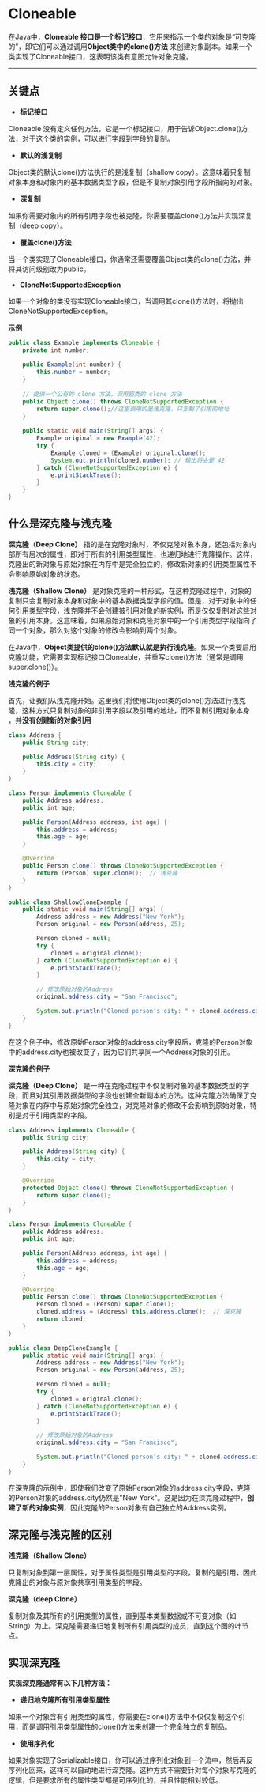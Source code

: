 # Cloneable

在Java中，**Cloneable 接口是一个标记接口**，它用来指示一个类的对象是“可克隆的”，即它们可以通过调用**Object类中的clone()方法** 来创建对象副本。如果一个类实现了Cloneable接口，这表明该类有意图允许对象克隆。

---

## **关键点**

- **标记接口**

Cloneable 没有定义任何方法，它是一个标记接口，用于告诉Object.clone()方法，对于这个类的实例，可以进行字段到字段的复制。

- **默认的浅复制**

Object类的默认clone()方法执行的是浅复制（shallow copy）。这意味着只复制对象本身和对象内的基本数据类型字段，但是不复制对象引用字段所指向的对象。

- **深复制**

如果你需要对象内的所有引用字段也被克隆，你需要覆盖clone()方法并实现深复制（deep copy）。

- **覆盖clone()方法** 

当一个类实现了Cloneable接口，你通常还需要覆盖Object类的clone()方法，并将其访问级别改为public。

- **CloneNotSupportedException**

如果一个对象的类没有实现Cloneable接口，当调用其clone()方法时，将抛出CloneNotSupportedException。

**示例**

```java
public class Example implements Cloneable {
    private int number;
    
    public Example(int number) {
        this.number = number;
    }
    
    // 提供一个公有的 clone 方法，调用超类的 clone 方法
    public Object clone() throws CloneNotSupportedException {
        return super.clone();//这里调用的是浅克隆，只复制了引用的地址
    }
    
    public static void main(String[] args) {
        Example original = new Example(42);
        try {
            Example cloned = (Example) original.clone();
            System.out.println(cloned.number); // 输出将会是 42
        } catch (CloneNotSupportedException e) {
            e.printStackTrace();
        }
    }
}
```

## 什么是深克隆与浅克隆

**深克隆（Deep Clone）** 指的是在克隆对象时，不仅克隆对象本身，还包括对象内部所有层次的属性，即对于所有的引用类型属性，也递归地进行克隆操作。这样，克隆出的新对象与原始对象在内存中是完全独立的，修改新对象的引用类型属性不会影响原始对象的状态。

**浅克隆（Shallow Clone）** 是对象克隆的一种形式，在这种克隆过程中，对象的复制只会复制对象本身和对象中的基本数据类型字段的值。但是，对于对象中的任何引用类型字段，浅克隆并不会创建被引用对象的新实例，而是仅仅复制对这些对象的引用本身。这意味着，如果原始对象和克隆对象中的一个引用类型字段指向了同一个对象，那么对这个对象的修改会影响到两个对象。

在Java中，**Object类提供的clone()方法默认就是执行浅克隆**。如果一个类要启用克隆功能，它需要实现标记接口Cloneable，并重写clone()方法（通常是调用super.clone()）。

**浅克隆的例子**

首先，让我们从浅克隆开始。这里我们将使用Object类的clone()方法进行浅克隆，这种方式只复制对象的非引用字段以及引用的地址，而不复制引用对象本身
，并**没有创建新的对象引用**
```java
class Address {
    public String city;

    public Address(String city) {
        this.city = city;
    }
}

class Person implements Cloneable {
    public Address address;
    public int age;

    public Person(Address address, int age) {
        this.address = address;
        this.age = age;
    }

    @Override
    public Person clone() throws CloneNotSupportedException {
        return (Person) super.clone();  // 浅克隆
    }
}

public class ShallowCloneExample {
    public static void main(String[] args) {
        Address address = new Address("New York");
        Person original = new Person(address, 25);

        Person cloned = null;
        try {
            cloned = original.clone();
        } catch (CloneNotSupportedException e) {
            e.printStackTrace();
        }

        // 修改原始对象的Address
        original.address.city = "San Francisco";

        System.out.println("Cloned person's city: " + cloned.address.city); // 将输出"San Francisco"
    }
}
```
在这个例子中，修改原始Person对象的address.city字段后，克隆的Person对象中的address.city也被改变了，因为它们共享同一个Address对象的引用。


**深克隆的例子**

**深克隆（Deep Clone）** 是一种在克隆过程中不仅复制对象的基本数据类型的字段，而且对其引用数据类型的字段也创建全新副本的方法。这种克隆方法确保了克隆对象在内存中与原始对象完全独立，对克隆对象的修改不会影响到原始对象，特别是对于引用类型的字段。

```java
class Address implements Cloneable {
    public String city;

    public Address(String city) {
        this.city = city;
    }

    @Override
    protected Object clone() throws CloneNotSupportedException {
        return super.clone();
    }
}

class Person implements Cloneable {
    public Address address;
    public int age;

    public Person(Address address, int age) {
        this.address = address;
        this.age = age;
    }

    @Override
    public Person clone() throws CloneNotSupportedException {
        Person cloned = (Person) super.clone();
        cloned.address = (Address) this.address.clone();  // 深克隆
        return cloned;
    }
}

public class DeepCloneExample {
    public static void main(String[] args) {
        Address address = new Address("New York");
        Person original = new Person(address, 25);

        Person cloned = null;
        try {
            cloned = original.clone();
        } catch (CloneNotSupportedException e) {
            e.printStackTrace();
        }

        // 修改原始对象的Address
        original.address.city = "San Francisco";

        System.out.println("Cloned person's city: " + cloned.address.city); // 将输出"New York"
    }
}
```

在深克隆的示例中，即使我们改变了原始Person对象的address.city字段，克隆的Person对象的address.city仍然是"New York"。这是因为在深克隆过程中，**创建了新的对象实例**，因此克隆的Person对象有自己独立的Address实例。

## 深克隆与浅克隆的区别

**浅克隆（Shallow Clone）**

只复制对象到第一层属性，对于属性类型是引用类型的字段，复制的是引用，因此克隆出的对象与原对象共享引用类型的字段。

**深克隆（deep Clone）**

复制对象及其所有的引用类型的属性，直到基本类型数据或不可变对象（如String）为止。深克隆需要递归地复制所有引用类型的成员，直到这个图的叶节点。

## 实现深克隆

**实现深克隆通常有以下几种方法：**

- **递归地克隆所有引用类型属性**

如果一个对象含有引用类型的属性，你需要在clone()方法中不仅仅复制这个引用，而是调用引用类型属性的clone()方法来创建一个完全独立的复制品。

- **使用序列化**

如果对象实现了Serializable接口，你可以通过序列化对象到一个流中，然后再反序列化回来，这样可以自动地进行深克隆。这种方式不需要针对每个对象写克隆的逻辑，但是要求所有的属性类型都是可序列化的，并且性能相对较低。